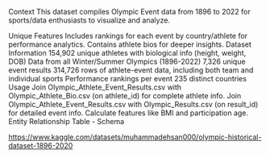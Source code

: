 
Context
This dataset compiles Olympic Event data from 1896 to 2022 for sports/data enthusiasts to visualize and analyze.

Unique Features
Includes rankings for each event by country/athlete for performance analytics.
Contains athlete bios for deeper insights.
Dataset Information
154,902 unique athletes with biological info (height, weight, DOB)
Data from all Winter/Summer Olympics (1896-2022)
7,326 unique event results
314,726 rows of athlete-event data, including both team and individual sports
Performance rankings per event
235 distinct countries
Usage
Join Olympic_Athlete_Event_Results.csv with Olympic_Athlete_Bio.csv (on athlete_id) for complete athlete info.
Join Olympic_Athlete_Event_Results.csv with Olympic_Results.csv (on result_id) for detailed event info.
Calculate features like BMI and participation age.
Entity Relationship Table - Schema

https://www.kaggle.com/datasets/muhammadehsan000/olympic-historical-dataset-1896-2020
